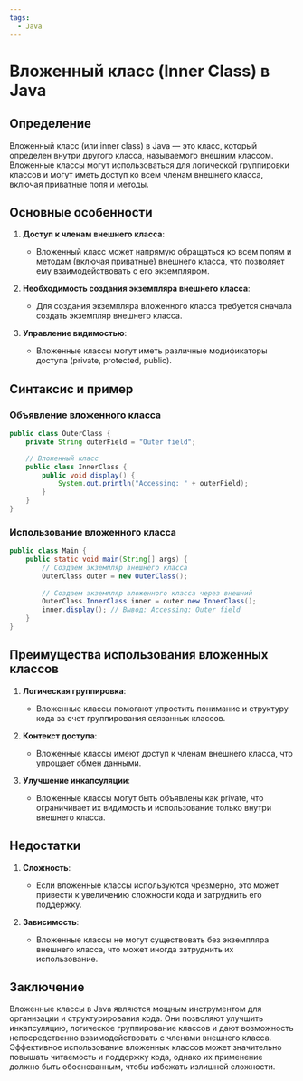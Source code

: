 ```yaml
---
tags:
  - Java
---
```

# Вложенный класс (Inner Class) в Java

## Определение

Вложенный класс (или inner class) в Java — это класс, который определен внутри другого класса, называемого внешним классом. Вложенные классы могут использоваться для логической группировки классов и могут иметь доступ ко всем членам внешнего класса, включая приватные поля и методы.

## Основные особенности

1. **Доступ к членам внешнего класса**:
   - Вложенный класс может напрямую обращаться ко всем полям и методам (включая приватные) внешнего класса, что позволяет ему взаимодействовать с его экземпляром.

2. **Необходимость создания экземпляра внешнего класса**:
   - Для создания экземпляра вложенного класса требуется сначала создать экземпляр внешнего класса.

3. **Управление видимостью**:
   - Вложенные классы могут иметь различные модификаторы доступа (private, protected, public).

## Синтаксис и пример

### Объявление вложенного класса

```java
public class OuterClass {
    private String outerField = "Outer field";

    // Вложенный класс
    public class InnerClass {
        public void display() {
            System.out.println("Accessing: " + outerField);
        }
    }
}
```

### Использование вложенного класса

```java
public class Main {
    public static void main(String[] args) {
        // Создаем экземпляр внешнего класса
        OuterClass outer = new OuterClass();
        
        // Создаем экземпляр вложенного класса через внешний
        OuterClass.InnerClass inner = outer.new InnerClass();
        inner.display(); // Вывод: Accessing: Outer field
    }
}
```

## Преимущества использования вложенных классов

1. **Логическая группировка**:
   - Вложенные классы помогают упростить понимание и структуру кода за счет группирования связанных классов.

2. **Контекст доступа**:
   - Вложенные классы имеют доступ к членам внешнего класса, что упрощает обмен данными.

3. **Улучшение инкапсуляции**:
   - Вложенные классы могут быть объявлены как private, что ограничивает их видимость и использование только внутри внешнего класса.

## Недостатки

1. **Сложность**:
   - Если вложенные классы используются чрезмерно, это может привести к увеличению сложности кода и затруднить его поддержку.

2. **Зависимость**:
   - Вложенные классы не могут существовать без экземпляра внешнего класса, что может иногда затруднить их использование.

## Заключение

Вложенные классы в Java являются мощным инструментом для организации и структурирования кода. Они позволяют улучшить инкапсуляцию, логическое группирование классов и дают возможность непосредственно взаимодействовать с членами внешнего класса. Эффективное использование вложенных классов может значительно повышать читаемость и поддержку кода, однако их применение должно быть обоснованным, чтобы избежать излишней сложности.